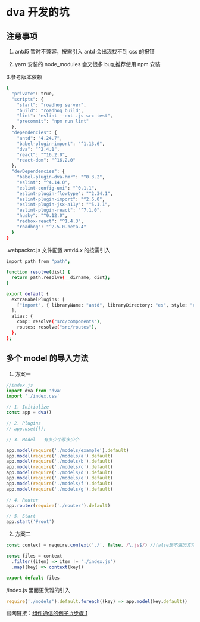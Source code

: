 # dva 开发的坑

## 注意事项

1. antd5 暂时不兼容，按需引入 antd 会出现找不到 css 的报错

2. yarn 安装的 node_modules 会又很多 bug,推荐使用 npm 安装

3.参考版本依赖

```bash
{
  "private": true,
  "scripts": {
    "start": "roadhog server",
    "build": "roadhog build",
    "lint": "eslint --ext .js src test",
    "precommit": "npm run lint"
  },
  "dependencies": {
    "antd": "4.24.7",
    "babel-plugin-import": "^1.13.6",
    "dva": "^2.4.1",
    "react": "^16.2.0",
    "react-dom": "^16.2.0"
  },
  "devDependencies": {
    "babel-plugin-dva-hmr": "^0.3.2",
    "eslint": "^4.14.0",
    "eslint-config-umi": "^0.1.1",
    "eslint-plugin-flowtype": "^2.34.1",
    "eslint-plugin-import": "^2.6.0",
    "eslint-plugin-jsx-a11y": "^5.1.1",
    "eslint-plugin-react": "^7.1.0",
    "husky": "^0.12.0",
    "redbox-react": "^1.4.3",
    "roadhog": "^2.5.0-beta.4"
  }
}

```

.webpackrc.js 文件配置 antd4.x 的按需引入

```bash
import path from "path";

function resolve(dist) {
  return path.resolve(__dirname, dist);
}

export default {
  extraBabelPlugins: [
    ["import", { libraryName: "antd", libraryDirectory: "es", style: "css" }],
  ],
  alias: {
    comp: resolve("src/components"),
    routes: resolve("src/routes"),
  },
};
```

## 多个 model 的导入方法

1. 方案一

```js
//index.js
import dva from 'dva'
import './index.css'

// 1. Initialize
const app = dva()

// 2. Plugins
// app.use({});

// 3. Model   有多少个写多少个

app.model(require('./models/example').default)
app.model(require('./models/a').default)
app.model(require('./models/b').default)
app.model(require('./models/c').default)
app.model(require('./models/d').default)
app.model(require('./models/e').default)
app.model(require('./models/f').default)
app.model(require('./models/g').default)

// 4. Router
app.router(require('./router').default)

// 5. Start
app.start('#root')
```

2. 方案二

```js
const context = require.context('./', false, /\.js$/) //false是不遍历文件夹

const files = context
  .filter((item) => item != './index.js')
  .map((key) => context(key))

export default files
```

/index.js 里面更优雅的引入

```js
require('./models').default.foreach((key) => app.model(key.default))
```

官网链接：[组件通信的例子 #步骤 1](https://dvajs.com/guide/introduce-class.html#%E6%A0%B8%E5%BF%83%E6%A6%82%E5%BF%B5)
